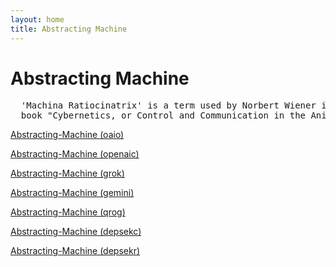 ```yaml
---
layout: home
title: Abstracting Machine
---
```

# Abstracting Machine

<pre>
  'Machina Ratiocinatrix' is a term used by Norbert Wiener in the introduction to his 
  book "Cybernetics, or Control and Communication in the Animal and the Machine".
</pre>

[Abstracting-Machine (oaio)](https://abstracting-machine.github.io/oaio/)

[Abstracting-Machine (openaic)](https://abstracting-machine.github.io/openaic/)

[Abstracting-Machine (grok)](https://abstracting-machine.github.io/grok/)

[Abstracting-Machine (gemini)](https://abstracting-machine.github.io/gemini/)

[Abstracting-Machine (qrog)](https://abstracting-machine.github.io/qrog/)

[Abstracting-Machine (depsekc)](https://abstracting-machine.github.io/depsekc/)

[Abstracting-Machine (depsekr)](https://abstracting-machine.github.io/depsekr/)

